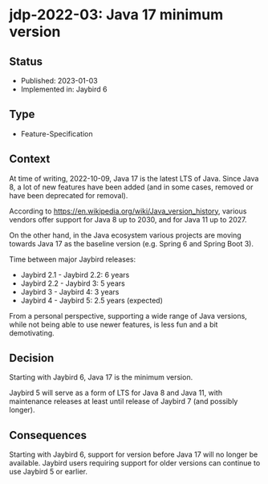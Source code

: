 # jdp-2022-03: Java 17 minimum version

## Status

- Published: 2023-01-03
- Implemented in: Jaybird 6

## Type

- Feature-Specification

## Context

At time of writing, 2022-10-09, Java 17 is the latest LTS of Java. Since Java 8,
a lot of new features have been added (and in some cases, removed or have been
deprecated for removal).

According to <https://en.wikipedia.org/wiki/Java_version_history>, various 
vendors offer support for Java 8 up to 2030, and for Java 11 up to 2027.

On the other hand, in the Java ecosystem various projects are moving towards
Java 17 as the baseline version (e.g. Spring 6 and Spring Boot 3).

Time between major Jaybird releases:

- Jaybird 2.1 - Jaybird 2.2: 6 years
- Jaybird 2.2 - Jaybird 3: 5 years
- Jaybird 3 - Jaybird 4: 3 years
- Jaybird 4 - Jaybird 5: 2.5 years (expected)

From a personal perspective, supporting a wide range of Java versions, while not
being able to use newer features, is less fun and a bit demotivating. 

## Decision

Starting with Jaybird 6, Java 17 is the minimum version.

Jaybird 5 will serve as a form of LTS for Java 8 and Java 11, with maintenance
releases at least until release of Jaybird 7 (and possibly longer).

## Consequences

Starting with Jaybird 6, support for version before Java 17 will no longer be
available. Jaybird users requiring support for older versions can continue to 
use Jaybird 5 or earlier.
